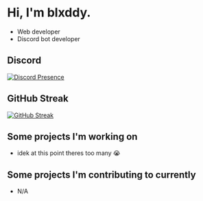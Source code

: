 # Hi, I'm blxddy.

- Web developer
- Discord bot developer

## Discord

[![Discord Presence](https://lanyard.cnrad.dev/api/569352110991343616?idleMessage=I'm%20not%20doing%20anything%20currently...&showDisplayName=true)](https://discord.com/users/569352110991343616)

## GitHub Streak

[![GitHub Streak](https://streak-stats.demolab.com?user=ninsaccplayzyt&theme=dark&hide_border=true)](https://git.io/streak-stats)

## Some projects I'm working on
- idek at this point theres too many 😭

## Some projects I'm contributing to currently
- N/A
